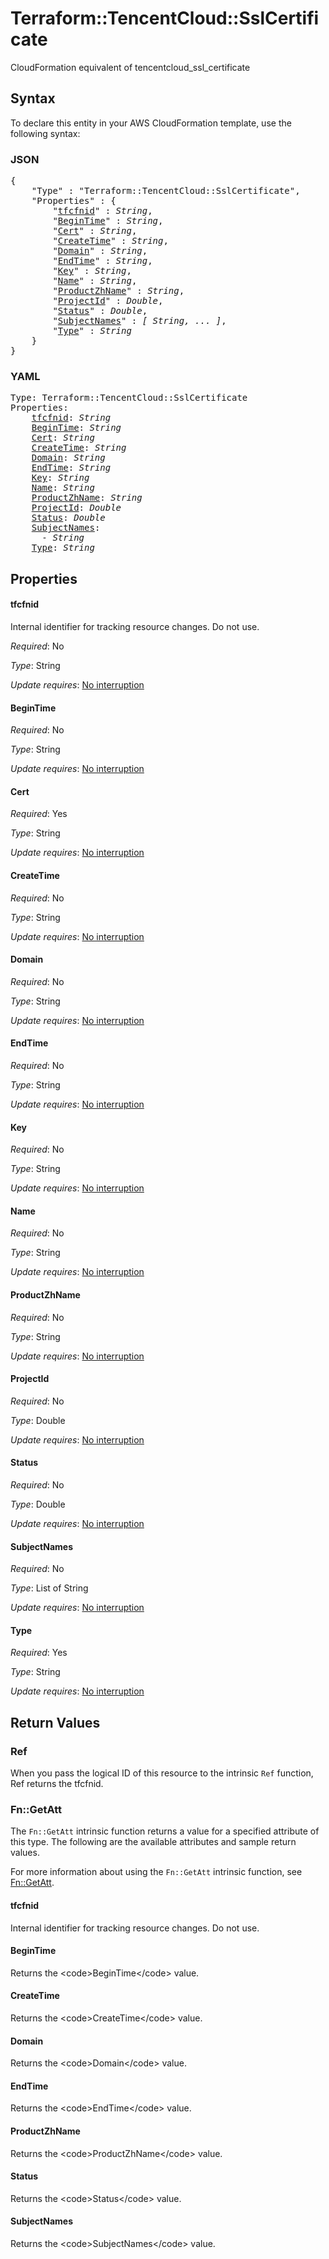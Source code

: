 # Terraform::TencentCloud::SslCertificate

CloudFormation equivalent of tencentcloud_ssl_certificate

## Syntax

To declare this entity in your AWS CloudFormation template, use the following syntax:

### JSON

<pre>
{
    "Type" : "Terraform::TencentCloud::SslCertificate",
    "Properties" : {
        "<a href="#tfcfnid" title="tfcfnid">tfcfnid</a>" : <i>String</i>,
        "<a href="#begintime" title="BeginTime">BeginTime</a>" : <i>String</i>,
        "<a href="#cert" title="Cert">Cert</a>" : <i>String</i>,
        "<a href="#createtime" title="CreateTime">CreateTime</a>" : <i>String</i>,
        "<a href="#domain" title="Domain">Domain</a>" : <i>String</i>,
        "<a href="#endtime" title="EndTime">EndTime</a>" : <i>String</i>,
        "<a href="#key" title="Key">Key</a>" : <i>String</i>,
        "<a href="#name" title="Name">Name</a>" : <i>String</i>,
        "<a href="#productzhname" title="ProductZhName">ProductZhName</a>" : <i>String</i>,
        "<a href="#projectid" title="ProjectId">ProjectId</a>" : <i>Double</i>,
        "<a href="#status" title="Status">Status</a>" : <i>Double</i>,
        "<a href="#subjectnames" title="SubjectNames">SubjectNames</a>" : <i>[ String, ... ]</i>,
        "<a href="#type" title="Type">Type</a>" : <i>String</i>
    }
}
</pre>

### YAML

<pre>
Type: Terraform::TencentCloud::SslCertificate
Properties:
    <a href="#tfcfnid" title="tfcfnid">tfcfnid</a>: <i>String</i>
    <a href="#begintime" title="BeginTime">BeginTime</a>: <i>String</i>
    <a href="#cert" title="Cert">Cert</a>: <i>String</i>
    <a href="#createtime" title="CreateTime">CreateTime</a>: <i>String</i>
    <a href="#domain" title="Domain">Domain</a>: <i>String</i>
    <a href="#endtime" title="EndTime">EndTime</a>: <i>String</i>
    <a href="#key" title="Key">Key</a>: <i>String</i>
    <a href="#name" title="Name">Name</a>: <i>String</i>
    <a href="#productzhname" title="ProductZhName">ProductZhName</a>: <i>String</i>
    <a href="#projectid" title="ProjectId">ProjectId</a>: <i>Double</i>
    <a href="#status" title="Status">Status</a>: <i>Double</i>
    <a href="#subjectnames" title="SubjectNames">SubjectNames</a>: <i>
      - String</i>
    <a href="#type" title="Type">Type</a>: <i>String</i>
</pre>

## Properties

#### tfcfnid

Internal identifier for tracking resource changes. Do not use.

_Required_: No

_Type_: String

_Update requires_: [No interruption](https://docs.aws.amazon.com/AWSCloudFormation/latest/UserGuide/using-cfn-updating-stacks-update-behaviors.html#update-no-interrupt)

#### BeginTime

_Required_: No

_Type_: String

_Update requires_: [No interruption](https://docs.aws.amazon.com/AWSCloudFormation/latest/UserGuide/using-cfn-updating-stacks-update-behaviors.html#update-no-interrupt)

#### Cert

_Required_: Yes

_Type_: String

_Update requires_: [No interruption](https://docs.aws.amazon.com/AWSCloudFormation/latest/UserGuide/using-cfn-updating-stacks-update-behaviors.html#update-no-interrupt)

#### CreateTime

_Required_: No

_Type_: String

_Update requires_: [No interruption](https://docs.aws.amazon.com/AWSCloudFormation/latest/UserGuide/using-cfn-updating-stacks-update-behaviors.html#update-no-interrupt)

#### Domain

_Required_: No

_Type_: String

_Update requires_: [No interruption](https://docs.aws.amazon.com/AWSCloudFormation/latest/UserGuide/using-cfn-updating-stacks-update-behaviors.html#update-no-interrupt)

#### EndTime

_Required_: No

_Type_: String

_Update requires_: [No interruption](https://docs.aws.amazon.com/AWSCloudFormation/latest/UserGuide/using-cfn-updating-stacks-update-behaviors.html#update-no-interrupt)

#### Key

_Required_: No

_Type_: String

_Update requires_: [No interruption](https://docs.aws.amazon.com/AWSCloudFormation/latest/UserGuide/using-cfn-updating-stacks-update-behaviors.html#update-no-interrupt)

#### Name

_Required_: No

_Type_: String

_Update requires_: [No interruption](https://docs.aws.amazon.com/AWSCloudFormation/latest/UserGuide/using-cfn-updating-stacks-update-behaviors.html#update-no-interrupt)

#### ProductZhName

_Required_: No

_Type_: String

_Update requires_: [No interruption](https://docs.aws.amazon.com/AWSCloudFormation/latest/UserGuide/using-cfn-updating-stacks-update-behaviors.html#update-no-interrupt)

#### ProjectId

_Required_: No

_Type_: Double

_Update requires_: [No interruption](https://docs.aws.amazon.com/AWSCloudFormation/latest/UserGuide/using-cfn-updating-stacks-update-behaviors.html#update-no-interrupt)

#### Status

_Required_: No

_Type_: Double

_Update requires_: [No interruption](https://docs.aws.amazon.com/AWSCloudFormation/latest/UserGuide/using-cfn-updating-stacks-update-behaviors.html#update-no-interrupt)

#### SubjectNames

_Required_: No

_Type_: List of String

_Update requires_: [No interruption](https://docs.aws.amazon.com/AWSCloudFormation/latest/UserGuide/using-cfn-updating-stacks-update-behaviors.html#update-no-interrupt)

#### Type

_Required_: Yes

_Type_: String

_Update requires_: [No interruption](https://docs.aws.amazon.com/AWSCloudFormation/latest/UserGuide/using-cfn-updating-stacks-update-behaviors.html#update-no-interrupt)

## Return Values

### Ref

When you pass the logical ID of this resource to the intrinsic `Ref` function, Ref returns the tfcfnid.

### Fn::GetAtt

The `Fn::GetAtt` intrinsic function returns a value for a specified attribute of this type. The following are the available attributes and sample return values.

For more information about using the `Fn::GetAtt` intrinsic function, see [Fn::GetAtt](https://docs.aws.amazon.com/AWSCloudFormation/latest/UserGuide/intrinsic-function-reference-getatt.html).

#### tfcfnid

Internal identifier for tracking resource changes. Do not use.

#### BeginTime

Returns the &lt;code&gt;BeginTime&lt;/code&gt; value.

#### CreateTime

Returns the &lt;code&gt;CreateTime&lt;/code&gt; value.

#### Domain

Returns the &lt;code&gt;Domain&lt;/code&gt; value.

#### EndTime

Returns the &lt;code&gt;EndTime&lt;/code&gt; value.

#### ProductZhName

Returns the &lt;code&gt;ProductZhName&lt;/code&gt; value.

#### Status

Returns the &lt;code&gt;Status&lt;/code&gt; value.

#### SubjectNames

Returns the &lt;code&gt;SubjectNames&lt;/code&gt; value.

